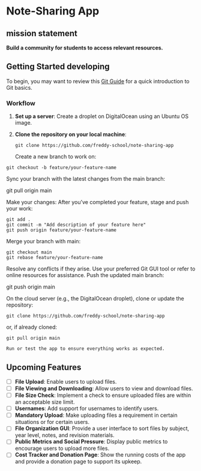 # Note-Sharing App

## mission statement
**Build a community for students to access relevant resources.**

## Getting Started developing 

To begin, you may want to review this [Git Guide](http://rogerdudler.github.io/git-guide/) for a quick introduction to Git basics.

### Workflow

1. **Set up a server**: Create a droplet on DigitalOcean using an Ubuntu OS image.
2. **Clone the repository on your local machine**:

    `git clone https://github.com/freddy-school/note-sharing-app`

    Create a new branch to work on:

```
git checkout -b feature/your-feature-name
```

Sync your branch with the latest changes from the main branch:

git pull origin main

Make your changes: After you’ve completed your feature, stage and push your work:
```
git add .
git commit -m "Add description of your feature here"
git push origin feature/your-feature-name
```

Merge your branch with main:
```
git checkout main
git rebase feature/your-feature-name
```
Resolve any conflicts if they arise. Use your preferred Git GUI tool or refer to online resources for assistance.
Push the updated main branch:

git push origin main

On the cloud server (e.g., the DigitalOcean droplet), clone or update the repository:

```
git clone https://github.com/freddy-school/note-sharing-app
```

or, if already cloned:

    git pull origin main

    Run or test the app to ensure everything works as expected.

## Upcoming Features

- [ ] **File Upload**: Enable users to upload files.
- [ ] **File Viewing and Downloading**: Allow users to view and download files.
- [ ] **File Size Check**: Implement a check to ensure uploaded files are within an acceptable size limit.
- [ ] **Usernames**: Add support for usernames to identify users.
- [ ] **Mandatory Upload**: Make uploading files a requirement in certain situations or for certain users.
- [ ] **File Organization GUI**: Provide a user interface to sort files by subject, year level, notes, and revision materials.
- [ ] **Public Metrics and Social Pressure**: Display public metrics to encourage users to upload more files.
- [ ] **Cost Tracker and Donation Page**: Show the running costs of the app and provide a donation page to support its upkeep.

